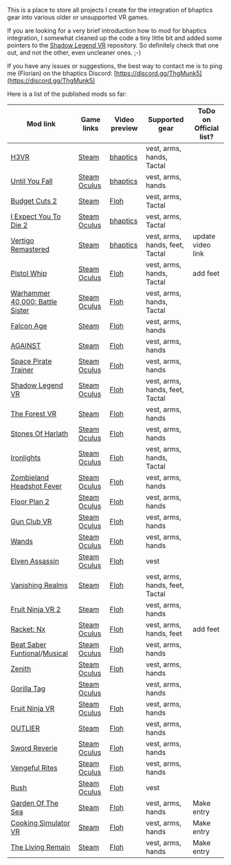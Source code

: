 This is a place to store all projects I create for the integration of bhaptics gear into various older or unsupported VR games.

If you are looking for a very brief introduction how to mod for bhaptics integration, I somewhat cleaned up the code a tiny little bit and added some pointers to the [Shadow Legend VR](https://github.com/floh-bhaptics/ShadowLegend_bhaptics) repository. So definitely check that one out, and not the other, even uncleaner ones. ;-)

If you have any issues or suggestions, the best way to contact me is to ping me (Florian) on the bhaptics Discord: [https://discord.gg/ThgMunk5](https://discord.gg/ThgMunk5)

Here is a list of the published mods so far:

| Mod link | Game links | Video preview | Supported gear | ToDo on Official list? |
| ----------- | ----------- | ----------- | ----------- | ----------- |
| [H3VR](https://h3vr.thunderstore.io/package/bhaptics_modding/H3VR_bhaptics/) | [Steam](https://store.steampowered.com/app/450540/Hot_Dogs_Horseshoes__Hand_Grenades/) | [bhaptics](https://www.youtube.com/watch?v=GIGNdxTLIS8) | vest, arms, hands, Tactal |  |
| [Until You Fall](https://www.nexusmods.com/untilyoufall/mods/1) | [Steam](https://store.steampowered.com/app/858260/Until_You_Fall/) [Oculus](https://www.oculus.com/experiences/rift/3629229127102494) | [bhaptics](https://www.youtube.com/watch?v=WoUzTPNt608) | vest, arms, hands |  |
| [Budget Cuts 2](https://www.nexusmods.com/budgetcuts2missioninsolvency/mods/1) | [Steam](https://store.steampowered.com/app/1092430/Budget_Cuts_2_Mission_Insolvency/) | [Floh](https://www.youtube.com/watch?v=oUevuz3uzw8) | vest, arms, Tactal |  |
| [I Expect You To Die 2](https://www.nexusmods.com/iexpectyoutodie2/mods/2) | [Steam](https://store.steampowered.com/app/1499120/I_Expect_You_To_Die_2/) [Oculus](https://www.oculus.com/experiences/quest/2970998659623177/) | [bhaptics](https://www.youtube.com/watch?v=rsHtgZWHWlI) | vest, arms, Tactal |  |
| [Vertigo Remastered](https://www.nexusmods.com/vertigoremastered/mods/1) | [Steam](https://store.steampowered.com/app/1318090/Vertigo_Remastered/) | [bhaptics](https://www.youtube.com/watch?v=RPFSdMht8Wo) | vest, arms, hands, feet, Tactal | update video link |
| [Pistol Whip](https://www.nexusmods.com/pistolwhip/mods/1) | [Steam](https://store.steampowered.com/app/1079800/Pistol_Whip/) [Oculus](https://www.oculus.com/experiences/rift/2314034471989368/) | [Floh](https://www.youtube.com/watch?v=1aSlRRlkr1g) | vest, arms, hands, Tactal | add feet |
| [Warhammer 40,000: Battle Sister](https://www.nexusmods.com/warhammer40000battlesister/mods/1) | [Steam](https://store.steampowered.com/app/1733890/Warhammer_40000_Battle_Sister/) [Oculus](https://www.oculus.com/experiences/rift/2728988973800701/) | [Floh](https://www.youtube.com/watch?v=p7T1vKIz-dY) | vest, arms, hands, Tactal |  |
| [Falcon Age](https://www.nexusmods.com/falconage/mods/1) | [Steam](https://store.steampowered.com/app/1075080/Falcon_Age/) | [Floh](https://www.youtube.com/watch?v=rU06gFTyLns) | vest, arms, hands |  |
| [AGAINST](https://www.nexusmods.com/against/mods/1) | [Steam](https://store.steampowered.com/app/1584840/AGAINST/) | [Floh](https://www.youtube.com/watch?v=lfRbeeK-Fnk) | vest, arms, hands |  |
| [Space Pirate Trainer](https://www.nexusmods.com/spacepiratetrainer/mods/1) | [Steam](https://store.steampowered.com/app/418650/Space_Pirate_Trainer/) [Oculus](https://www.oculus.com/experiences/rift/1195983747083203/) | [Floh](https://www.youtube.com/watch?v=j5QzWcMtRKw) | vest, arms, hands |  |
| [Shadow Legend VR](https://www.nexusmods.com/shadowlegendsvr/mods/1) | [Steam](https://store.steampowered.com/app/987230/Shadow_Legend_VR/) [Oculus](https://www.oculus.com/experiences/rift/2739977019349635/) | [Floh](https://www.youtube.com/watch?v=qMVIjL6HccQ) | vest, arms, hands, feet, Tactal |  |
| [The Forest VR](https://www.nexusmods.com/theforest/mods/7/) | [Steam](https://store.steampowered.com/app/242760/The_Forest/) | [Floh](https://www.youtube.com/watch?v=ZcZUNvCM9cw) | vest, arms, hands |  |
| [Stones Of Harlath](https://www.nexusmods.com/stonesofharlath/mods/1) | [Steam](https://store.steampowered.com/app/304870/Stones_of_Harlath/) [Oculus](https://www.oculus.com/experiences/rift/4854418817962909/) | [Floh](https://www.youtube.com/watch?v=2kjduQT_Tbk) | vest, arms, hands |  |
| [Ironlights](https://www.nexusmods.com/ironlights/mods/1) | [Steam](https://store.steampowered.com/app/1245950/Ironlights/) [Oculus](https://www.oculus.com/experiences/rift/3959103380773871/) | [Floh](https://www.youtube.com/watch?v=1w32jtGbdKc) | vest, arms, hands, Tactal |  |
| [Zombieland Headshot Fever](https://www.nexusmods.com/zombielandvrheadshotfever/mods/1) | [Steam](https://store.steampowered.com/app/1296970/Zombieland_VR_Headshot_Fever/) [Oculus](https://www.oculus.com/experiences/rift/4005463166137518) | [Floh](https://www.youtube.com/watch?v=8_tnmqsPiMU) | vest, arms, hands |  |
| [Floor Plan 2](https://www.nexusmods.com/floorplan2/mods/1) | [Steam](https://store.steampowered.com/app/1534850/Floor_Plan_2/) [Oculus](https://www.oculus.com/experiences/rift/3447843535341632/) | [Floh](https://www.youtube.com/watch?v=6togjPXMmcY) | vest, arms, hands |  |
| [Gun Club VR](https://www.nexusmods.com/gunclubvr/mods/1) | [Steam](https://store.steampowered.com/app/691320/Gun_Club_VR/) [Oculus](https://www.oculus.com/experiences/rift/1312908222125035/) | [Floh](https://www.youtube.com/watch?v=v-bglB1xNJo) | vest, arms, hands |  |
| [Wands](https://www.nexusmods.com/wands/mods/1) | [Steam](https://store.steampowered.com/app/741400/Wands/) [Oculus](https://www.oculus.com/experiences/rift/1833318536683635/) | [Floh](https://www.youtube.com/watch?v=Y-dU8pkAB2g) | vest, arms, hands |  |
| [Elven Assassin](https://www.nexusmods.com/elvenassassin/mods/1) | [Steam](https://store.steampowered.com/app/503770/Elven_Assassin/) [Oculus](https://www.oculus.com/experiences/rift/1155989791152285/) | [Floh](https://www.youtube.com/watch?v=AYCy2a3sli0) | vest |  |
| [Vanishing Realms](https://www.nexusmods.com/vanishingrealms/mods/1) | [Steam](https://store.steampowered.com/app/322770/Vanishing_Realms/) | [Floh](https://www.youtube.com/watch?v=zLbIooIyyvI) | vest, arms, hands, feet, Tactal |  |
| [Fruit Ninja VR 2](https://www.nexusmods.com/fruitninjavr2/mods/1) | [Steam](https://store.steampowered.com/app/1575520/Fruit_Ninja_VR_2/) | [Floh](https://www.youtube.com/watch?v=nogQd0n3JBU) | vest, arms, hands |  |
| [Racket: Nx](https://www.nexusmods.com/racketnx/mods/1) | [Steam](https://store.steampowered.com/app/428080/Racket_Nx/) [Oculus](https://www.oculus.com/experiences/rift/1563751417029979/) | [Floh](https://www.youtube.com/watch?v=p3eM4Z_Xn44) | vest, arms, hands, feet | add feet |
| [Beat Saber](https://github.com/Assistant/ModAssistant/releases) <br /> [Funtional](https://www.nexusmods.com/beatsaber/mods/12)/[Musical](https://www.nexusmods.com/beatsaber/mods/13/) | [Steam](https://store.steampowered.com/app/620980/Beat_Saber/) [Oculus](https://www.oculus.com/experiences/rift/1304877726278670/) | [Floh](https://www.youtube.com/watch?v=X15WuW8BiaM) | vest, arms, hands |  |
| [Zenith](https://github.com/floh-bhaptics/Zenith_bhaptics) | [Steam](https://store.steampowered.com/app/1403370/Zenith_The_Last_City/) [Oculus](https://www.oculus.com/experiences/rift/3476054399136890/) | [Floh](https://www.youtube.com/watch?v=TBF0PlZaUVw) | vest, arms, hands |  |
| [Gorilla Tag](https://www.nexusmods.com/gorillatag/mods/11) | [Steam](https://store.steampowered.com/app/1533390/Gorilla_Tag/) [Oculus](https://www.oculus.com/experiences/rift/3262063300561328/) | | vest, arms, hands |  |
| [Fruit Ninja VR](https://www.nexusmods.com/fruitninjavr/mods/1) | [Steam](https://store.steampowered.com/app/486780/Fruit_Ninja_VR/) [Oculus](https://www.oculus.com/experiences/rift/1332617726752141/) | [Floh](https://www.youtube.com/watch?v=tMfNG0D0Z04) | vest, arms, hands |  |
| [OUTLIER](https://www.nexusmods.com/outlier/mods/1) | [Steam](https://store.steampowered.com/app/1596690/OUTLIER/) | [Floh](https://www.youtube.com/watch?v=v47M7MI0wZE) | vest, arms, hands |  |
| [Sword Reverie](https://www.nexusmods.com/swordreverie/mods/1) | [Steam](https://store.steampowered.com/app/1377430/Sword_Reverie/) [Oculus](https://www.oculus.com/experiences/rift/2788402601249510/) | [Floh](https://www.youtube.com/watch?v=71JoC6NugFw) | vest, arms, hands |  |
| [Vengeful Rites](https://www.nexusmods.com/vengefulrites/mods/1) | [Steam](https://store.steampowered.com/app/755410/Vengeful_Rites/) [Oculus](https://www.oculus.com/experiences/rift/1608154952629346) | [Floh](https://www.youtube.com/watch?v=hDZGSJgRBSI) | vest, arms, hands |  |
| [Rush](https://www.nexusmods.com/rush/mods/1) | [Steam](https://store.steampowered.com/app/844040/RUSH/) [Oculus](https://www.oculus.com/experiences/rift/1972405206119760/) | [Floh](https://www.youtube.com/watch?v=NNkKas2iXUs) | vest |  |
| [Garden Of The Sea](https://www.nexusmods.com/gardenofthesea/mods/1) | [Steam](https://store.steampowered.com/app/1086850/Garden_of_the_Sea/) | [Floh](https://www.youtube.com/watch?v=diS-2FZ-nXU) | vest, arms, hands | Make entry |
| [Cooking Simulator VR](https://www.nexusmods.com/cookingsimulatorvr/mods/1) | [Steam](https://store.steampowered.com/app/1358140/Cooking_Simulator_VR/) | [Floh](https://www.youtube.com/watch?v=SM7-er_mZHA) | vest, arms, hands | Make entry |
| [The Living Remain](https://www.nexusmods.com/thelivingremain/mods/1) | [Steam](https://store.steampowered.com/app/594220/The_Living_Remain/) | [Floh](https://www.youtube.com/watch?v=DUpjFfI-yVI) | vest, arms, hands | Make entry |


<!---
floh-bhaptics/floh-bhaptics is a ✨ special ✨ repository because its `README.md` (this file) appears on your GitHub profile.
You can click the Preview link to take a look at your changes.
--->
